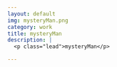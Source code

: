 ```yaml
---
layout: default
img: mysteryMan.png
category: work
title: mysteryMan
description: |
  <p class="lead">mysteryMan</p>

---
```

